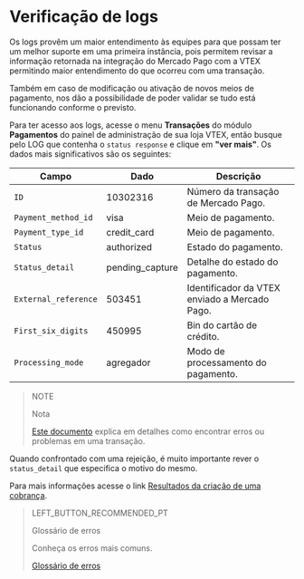 # Verificação de logs

Os logs provêm um maior entendimento às equipes para que possam ter um melhor suporte em uma primeira instância, pois permitem revisar a informação retornada na integração do Mercado Pago com a VTEX permitindo maior entendimento do que ocorreu com uma transação.

Também em caso de modificação ou ativação de novos meios de pagamento, nos dão a possibilidade de poder validar se tudo está funcionando conforme o previsto.

Para ter acesso aos logs, acesse o menu **Transações** do módulo **Pagamentos** do painel de administração de sua loja VTEX, então busque pelo LOG que contenha o `status response` e clique em **"ver mais"**. Os dados mais significativos são os seguintes:

|Campo|Dado|Descrição|
|---|---|---|
|`ID`|10302316|Número da transação de Mercado Pago.|
|`Payment_method_id`|visa|Meio de pagamento.|
|`Payment_type_id`|credit_card|Meio de pagamento.|
|`Status`|authorized|Estado do pagamento.|
|`Status_detail`|pending_capture|Detalhe do estado do pagamento.|
|`External_reference`|503451|Identificador da VTEX enviado a Mercado Pago.|
|`First_six_digits`|450995|Bin do cartão de crédito.|
|`Processing_mode`|agregador|Modo de processamento do pagamento.|

> NOTE
>
> Nota
>
> [Este documento](https://help.vtex.com/pt/tutorial/checking-for-errors-or-problems-in-a-transaction--3QecZEdmzumGKe8WGmeI8a) explica em detalhes como encontrar erros ou problemas em uma transação.

Quando confrontado com uma rejeição, é muito importante rever o `status_detail` que especifica o motivo do mesmo.

Para mais informações acesse o link [Resultados da criação de uma cobrança](https://www.mercadopago[FAKER][URL][DOMAIN]/developers/pt/guides/online-payments/checkout-api/handling-responses).

> LEFT_BUTTON_RECOMMENDED_PT
>
> Glossário de erros
>
> Conheça os erros mais comuns.
>
> [Glossário de erros](https://www.mercadopago[FAKER][URL][DOMAIN]/developers/pt/guides/plugins/unofficial/vtex/common-errors)